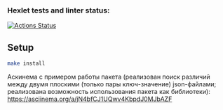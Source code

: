 ### Hexlet tests and linter status:
[![Actions Status](https://github.com/polinagv/frontend-project-46/workflows/hexlet-check/badge.svg)](https://github.com/polinagv/frontend-project-46/actions)

## Setup

```bash
make install
```

Аскинема с примером работы пакета (реализован поиск различий между двумя плоскими (только пары ключ-значение) json-файлами; реализована возможность использования пакета как библиотеки):
https://asciinema.org/a/jN4bfCJ1UQwv4KbpdJ0MJbAZF

